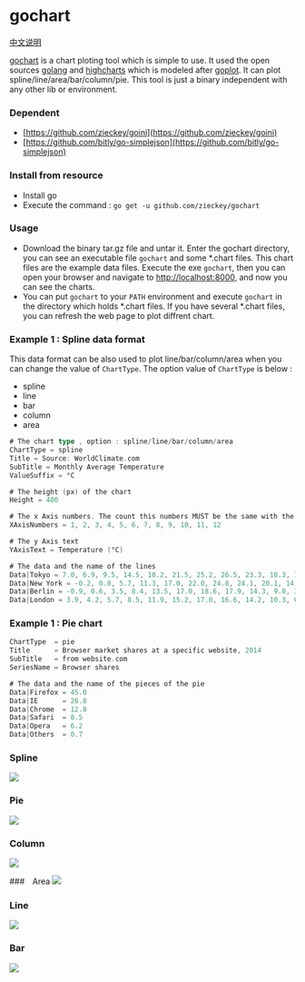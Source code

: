 gochart
=======

[中文说明](http://blog.codeg.cn/2014/12/27/gochart-info/)

[gochart](https://github.com/zieckey/gochart) is a chart ploting tool which is simple to use. It used the open sources [golang](https://golang.org) and [highcharts](http://www.highcharts.com) which is modeled after [goplot](https://github.com/skoo87/goplot). It can plot spline/line/area/bar/column/pie. This tool is just a binary independent with any other lib or environment.

### Dependent

- [https://github.com/zieckey/goini](https://github.com/zieckey/goini)
- [https://github.com/bitly/go-simplejson](https://github.com/bitly/go-simplejson)


### Install from resource

- Install go
- Execute the command : `go get -u github.com/zieckey/gochart`

### Usage

* Download the binary tar.gz file and untar it. Enter the gochart directory, you can see an executable file `gochart` and some *.chart files. This chart files are the example data files. Execute the exe `gochart`, then you can open your browser and navigate to [http://localhost:8000](http://localhost:8000), and now you can see the charts.
* You can put `gochart` to your `PATH` environment and execute `gochart` in the directory which holds *.chart files. If you have several *.chart files, you can refresh the web page to plot diffrent chart.

### Example 1 : Spline data format 
  
This data format can be also used to plot line/bar/column/area when you can change the value of `ChartType`. The option value of `ChartType` is below : 

- spline
- line
- bar
- column
- area

```go
# The chart type , option : spline/line/bar/column/area
ChartType = spline
Title = Source: WorldClimate.com
SubTitle = Monthly Average Temperature
ValueSuffix = °C

# The height (px) of the chart
Height = 400

# The x Axis numbers. The count this numbers MUST be the same with the data series
XAxisNumbers = 1, 2, 3, 4, 5, 6, 7, 8, 9, 10, 11, 12

# The y Axis text
YAxisText = Temperature (°C)

# The data and the name of the lines
Data|Tokyo = 7.0, 6.9, 9.5, 14.5, 18.2, 21.5, 25.2, 26.5, 23.3, 18.3, 13.9, 9.6
Data|New York = -0.2, 0.8, 5.7, 11.3, 17.0, 22.0, 24.8, 24.1, 20.1, 14.1, 8.6, 2.5
Data|Berlin = -0.9, 0.6, 3.5, 8.4, 13.5, 17.0, 18.6, 17.9, 14.3, 9.0, 3.9, 1.0
Data|London = 3.9, 4.2, 5.7, 8.5, 11.9, 15.2, 17.0, 16.6, 14.2, 10.3, 6.6, 4.8
```


### Example 1 : Pie chart

```go
ChartType  = pie
Title 	   = Browser market shares at a specific website, 2014
SubTitle   = from website.com
SeriesName = Browser shares

# The data and the name of the pieces of the pie 
Data|Firefox = 45.0
Data|IE 	 = 26.8
Data|Chrome  = 12.8
Data|Safari  = 8.5
Data|Opera   = 6.2
Data|Others  = 0.7    
```

### Spline

![](image/spline.png)

### Pie
![](image/pie.png)

### Column
![](image/column.png)

###　Area
![](image/area.png)

### Line
![](image/line.png)

### Bar
![](image/bar.png)

